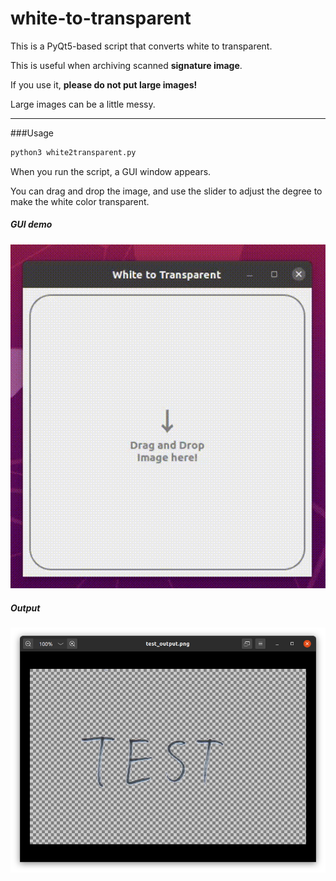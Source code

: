 # white-to-transparent


This is a PyQt5-based script that converts white to transparent.

This is useful when archiving scanned **signature image**.


If you use it, **please do not put large images!** 

Large images can be a little messy.

---
###Usage

```bash
python3 white2transparent.py
```
When you run the script, a GUI window appears.

You can drag and drop the image, and use the slider to adjust the degree to make the white color transparent. 

##### GUI demo
![demo](./demo/demo.gif)

##### Output 
![demo](./demo/02_TestOutput.png)

